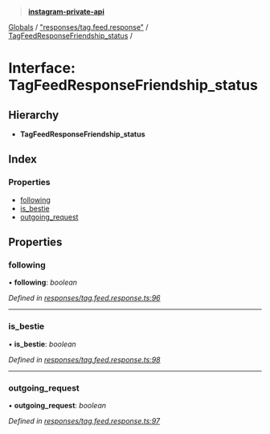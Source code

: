 > **[instagram-private-api](../README.md)**

[Globals](../README.md) / ["responses/tag.feed.response"](../modules/_responses_tag_feed_response_.md) / [TagFeedResponseFriendship_status](_responses_tag_feed_response_.tagfeedresponsefriendship_status.md) /

# Interface: TagFeedResponseFriendship_status

## Hierarchy

* **TagFeedResponseFriendship_status**

## Index

### Properties

* [following](_responses_tag_feed_response_.tagfeedresponsefriendship_status.md#following)
* [is_bestie](_responses_tag_feed_response_.tagfeedresponsefriendship_status.md#is_bestie)
* [outgoing_request](_responses_tag_feed_response_.tagfeedresponsefriendship_status.md#outgoing_request)

## Properties

###  following

• **following**: *boolean*

*Defined in [responses/tag.feed.response.ts:96](https://github.com/dilame/instagram-private-api/blob/173bc62/src/responses/tag.feed.response.ts#L96)*

___

###  is_bestie

• **is_bestie**: *boolean*

*Defined in [responses/tag.feed.response.ts:98](https://github.com/dilame/instagram-private-api/blob/173bc62/src/responses/tag.feed.response.ts#L98)*

___

###  outgoing_request

• **outgoing_request**: *boolean*

*Defined in [responses/tag.feed.response.ts:97](https://github.com/dilame/instagram-private-api/blob/173bc62/src/responses/tag.feed.response.ts#L97)*